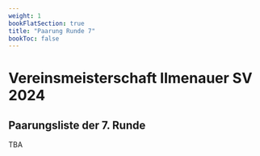 ```yaml
---
weight: 1
bookFlatSection: true
title: "Paarung Runde 7"
bookToc: false
---
```



# Vereinsmeisterschaft Ilmenauer SV 2024

## Paarungsliste der 7. Runde

TBA